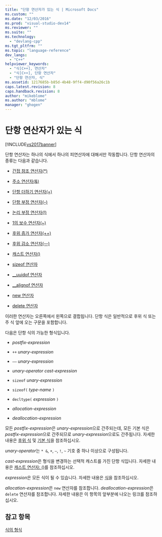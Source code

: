 ```yaml
---
title: "단항 연산자가 있는 식 | Microsoft Docs"
ms.custom: ""
ms.date: "12/03/2016"
ms.prod: "visual-studio-dev14"
ms.reviewer: ""
ms.suite: ""
ms.technology: 
  - "devlang-cpp"
ms.tgt_pltfrm: ""
ms.topic: "language-reference"
dev_langs: 
  - "C++"
helpviewer_keywords: 
  - "식[C++], 연산자"
  - "식[C++], 단항 연산자"
  - "단항 연산자, 식"
ms.assetid: 1217685b-b85d-4b48-9ff4-d90f56a26c1b
caps.latest.revision: 8
caps.handback.revision: 8
author: "mikeblome"
ms.author: "mblome"
manager: "ghogen"
---
```

# 단항 연산자가 있는 식
[!INCLUDE[vs2017banner](../assembler/inline/includes/vs2017banner.md)]

단항 연산자는 하나의 식에서 하나의 피연산자에 대해서만 작동합니다.  단항 연산자의 종류는 다음과 같습니다.  
  
-   [간접 참조 연산자\(\*\)](../cpp/indirection-operator-star.md)  
  
-   [주소 연산자\(&\)](../cpp/address-of-operator-amp.md)  
  
-   [단항 더하기 연산자\(\+\)](../cpp/unary-plus-and-negation-operators-plus-and.md)  
  
-   [단항 부정 연산자\(–\)](../misc/unary-negation-operator.md)  
  
-   [논리 부정 연산자\(\!\)](../cpp/logical-negation-operator-exclpt.md)  
  
-   [1의 보수 연산자\(~\)](../cpp/one-s-complement-operator-tilde.md)  
  
-   [후위 증가 연산자\(\+\+\)](../cpp/prefix-increment-and-decrement-operators-increment-and-decrement.md)  
  
-   [후위 감소 연산자\(––\)](../cpp/prefix-increment-and-decrement-operators-increment-and-decrement.md)  
  
-   [캐스트 연산자\(\)](../cpp/cast-operator-parens.md)  
  
-   [sizeof 연산자](../cpp/sizeof-operator.md)  
  
-   [\_\_uuidof 연산자](../cpp/uuidof-operator.md)  
  
-   [\_\_alignof 연산자](../cpp/alignof-operator.md)  
  
-   [new 연산자](../cpp/new-operator-cpp.md)  
  
-   [delete 연산자](../cpp/delete-operator-cpp.md)  
  
 이러한 연산자는 오른쪽에서 왼쪽으로 결합됩니다.  단항 식은 일반적으로 후위 식 또는 주 식 앞에 오는 구문을 포함합니다.  
  
 다음은 단항 식의 가능한 형식입니다.  
  
-   *postfix\-expression*  
  
-   `++` *unary\-expression*  
  
-   `––` *unary\-expression*  
  
-   *unary\-operator* *cast\-expression*  
  
-   `sizeof` *unary\-expression*  
  
-   `sizeof(` *type\-name* `)`  
  
-   `decltype(` *expression* `)`  
  
-   *allocation\-expression*  
  
-   *deallocation\-expression*  
  
 모든 *postfix\-expression*은 *unary\-expression*으로 간주되는데, 모든 기본 식은 *postfix\-expression*으로 간주되므로 *unary\-expression*으로도 간주됩니다.  자세한 내용은 [후위 식](../cpp/postfix-expressions.md) 및 [기본 식](../cpp/primary-expressions.md)을 참조하십시오.  
  
 *unary\-operator*는 `* &`, `+`, `–`, `!`, `~` 기호 중 하나 이상으로 구성됩니다.  
  
 *cast\-expression*은 형식을 변경하는 선택적 캐스트를 가진 단항 식입니다.  자세한 내용은 [캐스트 연산자: \(\)](../cpp/cast-operator-parens.md)를 참조하십시오.  
  
 *expression*은 모든 식이 될 수 있습니다.  자세한 내용은 [식](../cpp/expressions-cpp.md)을 참조하십시오.  
  
 *allocation\-expression*은 `new` 연산자를 참조합니다.  *deallocation\-expression*은 `delete` 연산자를 참조합니다.  자세한 내용은 이 항목의 앞부분에 나오는 링크를 참조하십시오.  
  
## 참고 항목  
 [식의 형식](../cpp/types-of-expressions.md)